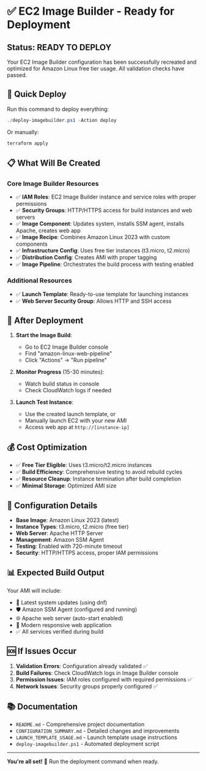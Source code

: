 # ✅ EC2 Image Builder - Ready for Deployment

## Status: READY TO DEPLOY

Your EC2 Image Builder configuration has been successfully recreated and optimized for Amazon Linux free tier usage. All validation checks have passed.

## 🚀 Quick Deploy

Run this command to deploy everything:
```powershell
./deploy-imagebuilder.ps1 -Action deploy
```

Or manually:
```powershell
terraform apply
```

## 📋 What Will Be Created

### Core Image Builder Resources
- ✅ **IAM Roles**: EC2 Image Builder instance and service roles with proper permissions
- ✅ **Security Groups**: HTTP/HTTPS access for build instances and web servers
- ✅ **Image Component**: Updates system, installs SSM agent, installs Apache, creates web app
- ✅ **Image Recipe**: Combines Amazon Linux 2023 with custom components
- ✅ **Infrastructure Config**: Uses free tier instances (t3.micro, t2.micro)
- ✅ **Distribution Config**: Creates AMI with proper tagging
- ✅ **Image Pipeline**: Orchestrates the build process with testing enabled

### Additional Resources
- ✅ **Launch Template**: Ready-to-use template for launching instances
- ✅ **Web Server Security Group**: Allows HTTP and SSH access

## 🎯 After Deployment

1. **Start the Image Build**:
   - Go to EC2 Image Builder console
   - Find "amazon-linux-web-pipeline" 
   - Click "Actions" → "Run pipeline"

2. **Monitor Progress** (15-30 minutes):
   - Watch build status in console
   - Check CloudWatch logs if needed

3. **Launch Test Instance**:
   - Use the created launch template, or
   - Manually launch EC2 with your new AMI
   - Access web app at `http://[instance-ip]`

## 💰 Cost Optimization

- ✅ **Free Tier Eligible**: Uses t3.micro/t2.micro instances
- ✅ **Build Efficiency**: Comprehensive testing to avoid rebuild cycles
- ✅ **Resource Cleanup**: Instance termination after build completion
- ✅ **Minimal Storage**: Optimized AMI size

## 🔧 Configuration Details

- **Base Image**: Amazon Linux 2023 (latest)
- **Instance Types**: t3.micro, t2.micro (free tier)
- **Web Server**: Apache HTTP Server
- **Management**: Amazon SSM Agent
- **Testing**: Enabled with 720-minute timeout
- **Security**: HTTP/HTTPS access, proper IAM permissions

## 📊 Expected Build Output

Your AMI will include:
- 🔄 Latest system updates (using dnf)
- 🛡️ Amazon SSM Agent (configured and running)
- 🌐 Apache web server (auto-start enabled)
- 📱 Modern responsive web application
- ✅ All services verified during build

## 🆘 If Issues Occur

1. **Validation Errors**: Configuration already validated ✅
2. **Build Failures**: Check CloudWatch logs in Image Builder console
3. **Permission Issues**: IAM roles configured with required permissions ✅
4. **Network Issues**: Security groups properly configured ✅

## 📚 Documentation

- `README.md` - Comprehensive project documentation
- `CONFIGURATION_SUMMARY.md` - Detailed changes and improvements
- `LAUNCH_TEMPLATE_USAGE.md` - Launch template usage instructions
- `deploy-imagebuilder.ps1` - Automated deployment script

---

**You're all set!** 🎉 Run the deployment command when ready.
